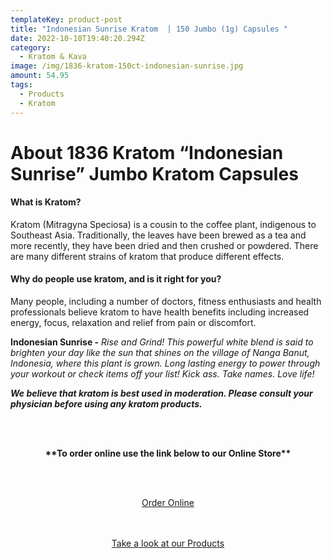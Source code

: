 ```yaml
---
templateKey: product-post
title: "Indonesian Sunrise Kratom  | 150 Jumbo (1g) Capsules "
date: 2022-10-10T19:40:20.294Z
category:
  - Kratom & Kava
image: /img/1836-kratom-150ct-indonesian-sunrise.jpg
amount: 54.95
tags:
  - Products
  - Kratom
---
```

# **About 1836 Kratom “Indonesian Sunrise” Jumbo Kratom Capsules**

#### **What is Kratom?**

Kratom (Mitragyna Speciosa) is a cousin to the coffee plant, indigenous to Southeast Asia. Traditionally, the leaves have been brewed as a tea and more recently, they have been dried and then crushed or powdered. There are many different strains of kratom that produce different effects.

#### **Why do people use kratom, and is it right for you?**

Many people, including a number of doctors, fitness enthusiasts and health professionals believe kratom to have health benefits including increased energy, focus, relaxation and relief from pain or discomfort.

**Indonesian Sunrise -** *Rise and Grind! This powerful white blend is said to brighten your day like the sun that shines on the village of Nanga Banut, Indonesia, where this plant is grown. Long lasting energy to power through your workout or check items off your list! Kick ass. Take names. Love life!*

***We believe that kratom is best used in moderation. Please consult your physician before using any kratom products.***

<br><br>

<Center>

**\*\*To order online use the link below to our Online Store\*\***

<br><br>

<Center><a class="link-view-more-products" target="_blank" href="https://capitalcbd.shop/product/1836-kratom-indonesian-sunrise-150-jumbo-caps/">Order Online</a></

<br><br><br>

<Center><a class="link-view-more-products" target="_blank" href="https://capitalamericanshaman.com/products">Take a look at our Products</a></Center>

<br><br>
